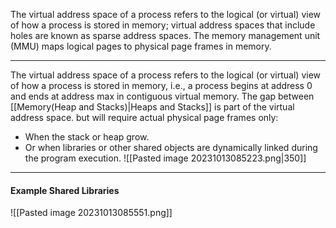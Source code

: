 The virtual address space of a process refers to the logical (or virtual) view of how a process is stored in memory; virtual address spaces that include holes are known as sparse address spaces. The memory management unit (MMU) maps logical pages to physical page frames in memory.
***
The virtual address space of a process refers to the logical (or virtual) view of how a process is stored in memory, i.e., a process begins at
address 0 and ends at address max in contiguous virtual memory.
The gap between [[Memory(Heap and Stacks)|Heaps and Stacks]] is part of the virtual address space. but will require actual physical page frames only:
* When the stack or heap grow.
* Or when libraries or other shared objects are dynamically linked during the program execution.
![[Pasted image 20231013085223.png|350]]

***
#### Example Shared Libraries
![[Pasted image 20231013085551.png]]
